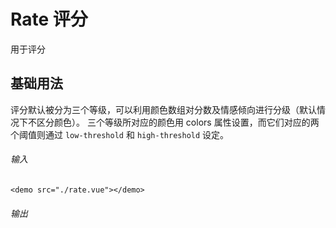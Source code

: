 # Rate 评分

用于评分

## 基础用法

评分默认被分为三个等级，可以利用颜色数组对分数及情感倾向进行分级（默认情况下不区分颜色）。 三个等级所对应的颜色用 colors 属性设置，而它们对应的两个阈值则通过 `low-threshold` 和 `high-threshold` 设定。

###### 输入

```
<demo src="./rate.vue"></demo>
```

###### 输出

<demo src="./rate.vue"></demo>
